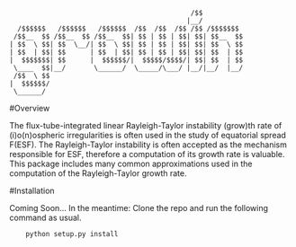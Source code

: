 <!-- language: lang-none -->
                                                 /$$          
                                                |__/          
      /$$$$$$   /$$$$$$   /$$$$$$  /$$  /$$  /$$ /$$ /$$$$$$$ 
     /$$__  $$ /$$__  $$ /$$__  $$| $$ | $$ | $$| $$| $$__  $$
    | $$  \ $$| $$  \__/| $$  \ $$| $$ | $$ | $$| $$| $$  \ $$
    | $$  | $$| $$      | $$  | $$| $$ | $$ | $$| $$| $$  | $$
    |  $$$$$$$| $$      |  $$$$$$/|  $$$$$/$$$$/| $$| $$  | $$
     \____  $$|__/       \______/  \_____/\___/ |__/|__/  |__/
     /$$  \ $$                                                
    |  $$$$$$/                                                
     \______/                                                 
    
#Overview

The flux-tube-integrated linear Rayleigh-Taylor instability (grow)th rate of 
(i)o(n)ospheric irregularities is often used in the study of equatorial spread 
F(ESF). The Rayleigh-Taylor instability is often accepted as the mechanism
responsible for ESF, therefore a computation of its growth rate is valuable. 
This package includes many common approximations used in the computation of the 
Rayleigh-Taylor growth rate.

#Installation

Coming Soon...
In the meantime:
Clone the repo and run the following command as usual.

```
    python setup.py install
```
